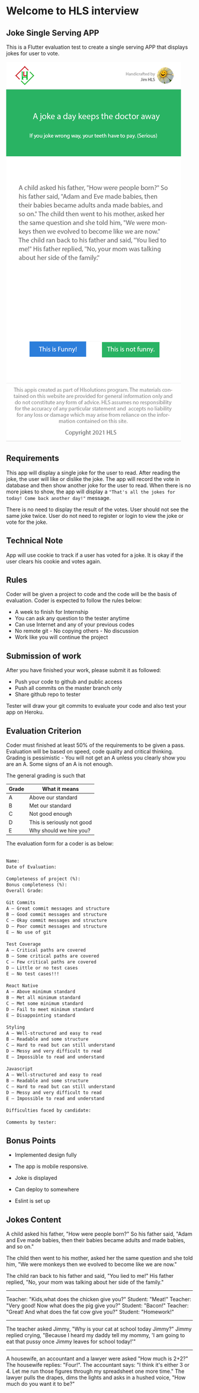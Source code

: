 # Welcome to HLS interview

## **Joke Single Serving APP**

This is a Flutter evaluation test to create a single serving APP that displays jokes for user to vote.

![Joke Page](./Joke.png)

## Requirements

This app will display a single joke for the user to read.
After reading the joke, the user will like or dislike the joke.
The app will record the vote in database and then show another joke for the user to read.
When there is no more jokes to show, the app will display a `"That's all the jokes for today! Come back another day!"` message.

There is no need to display the result of the votes.
User should not see the same joke twice.
User do not need to register or login to view the joke or vote for the joke.

## Technical Note

App will use cookie to track if a user has voted for a joke.
It is okay if the user clears his cookie and votes again.

## Rules

Coder will be given a project to code and the code will be the basis of evaluation. Coder is expected to follow the rules below:

- A week to finish for Internship
- You can ask any question to the tester anytime
- Can use Internet and any of your previous codes
- No remote git - No copying others - No discussion
- Work like you will continue the project

## Submission of work

After you have finished your work, please submit it as followed:

- Push your code to github and public access
- Push all commits on the master branch only
- Share github repo to tester

Tester will draw your git commits to evaluate your code and also test your app on Heroku.

## Evaluation Criterion

Coder must finished at least 50% of the requirements to be given a pass.
Evaluation will be based on speed, code quality and critical thinking.
Grading is pessimistic - You will not get an A unless you clearly show you are an A. Some signs of an A is not enough.

The general grading is such that

| Grade | What it means              |
| ----- | -------------------------- |
| A     | Above our standard         |
| B     | Met our standard           |
| C     | Not good enough            |
| D     | This is seriously not good |
| E     | Why should we hire you?    |

The evaluation form for a coder is as below:

```text

Name:
Date of Evaluation:

Completeness of project (%):
Bonus completeness (%):
Overall Grade:

Git Commits
A – Great commit messages and structure
B – Good commit messages and structure
C – Okay commit messages and structure
D – Poor commit messages and structure
E – No use of git

Test Coverage
A – Critical paths are covered
B – Some critical paths are covered
C – Few critical paths are covered
D – Little or no test cases
E – No test cases!!!

React Native
A – Above minimum standard
B – Met all minimum standard
C – Met some minimum standard
D – Fail to meet minimum standard
E – Disappointing standard

Styling
A – Well-structured and easy to read
B – Readable and some structure
C – Hard to read but can still understand
D – Messy and very difficult to read
E – Impossible to read and understand

Javascript
A – Well-structured and easy to read
B – Readable and some structure
C – Hard to read but can still understand
D – Messy and very difficult to read
E – Impossible to read and understand

Difficulties faced by candidate:

Comments by tester:
```

## Bonus Points

- Implemented design fully

- The app is mobile responsive.
- Joke is displayed
- Can deploy to somewhere
- Eslint is set up

## Jokes Content

A child asked his father, "How were people born?"
So his father said, "Adam and Eve made babies, then their babies became adults and made babies, and so on."

The child then went to his mother, asked her the same question and she told him, "We were monkeys then we evolved to become like we are now."

The child ran back to his father and said, "You lied to me!"
His father replied, "No, your mom was talking about her side of the family."

---

Teacher: "Kids,what does the chicken give you?"
Student: "Meat!"
Teacher: "Very good! Now what does the pig give you?"
Student: "Bacon!"
Teacher: "Great! And what does the fat cow give you?"
Student: "Homework!"

---

The teacher asked Jimmy, "Why is your cat at school today Jimmy?"
Jimmy replied crying, "Because I heard my daddy tell my mommy, 'I am going to eat that pussy once Jimmy leaves for school today!'"

---

A housewife, an accountant and a lawyer were asked "How much is 2+2?"
The housewife replies: "Four!".
The accountant says: "I think it's either 3 or 4. Let me run those figures through my spreadsheet one more time."
The lawyer pulls the drapes, dims the lights and asks in a hushed voice, "How much do you want it to be?"
